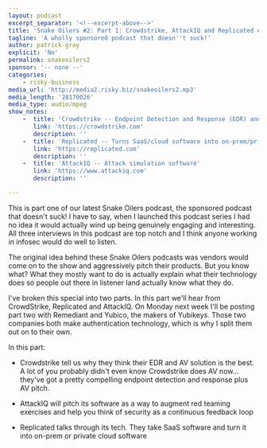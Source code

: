 ```yaml
---
layout: podcast
excerpt_separator: '<!--excerpt-above-->'
title: 'Snake Oilers #2: Part 1: Crowdstrike, AttackIQ and Replicated explain their tech'
tagline: 'A wholly sponsored podcast that doesn''t suck!'
author: patrick-gray
explicit: 'No'
permalink: snakeoilers2
sponsor: '-- none --'
categories:
    - risky-business
media_url: 'http://media2.risky.biz/snakeoilers2.mp3'
media_length: '28170026'
media_type: audio/mpeg
show_notes:
    -  title: 'Crowdstrike -- Endpoint Detection and Response (EDR) and Antivirus (AV) software'
       link: 'https://crowdstrike.com'
       description: '' 
    -  title: 'Replicated -- Turns SaaS/cloud software into on-prem/private cloud software'
       link: 'https://replicated.com'
       description: '' 
    -  title: 'AttackIQ -- Attack simulation software'
       link: 'https://www.attackiq.com'
       description: '' 

---
```

This is part one of our latest Snake Oilers podcast, the sponsored podcast that doesn't suck! I have to say, when I launched this podcast series I had no idea it would actually wind up being genuinely engaging and interesting. All three interviews in this podcast are top notch and I think anyone working in infosec would do well to listen.

The original idea behind these Snake Oilers podcasts was vendors would come on to the show and aggressively pitch their products. But you know what? What they mostly want to do is actually explain what their technology does so people out there in listener land actually know what they do.

I've broken this special into two parts. In this part we'll hear from CrowdStrike, Replicated and AttackIQ. On Monday next week I'll be posting part two with Remediant and Yubico, the makers of Yubikeys. Those two companies both make authentication technology, which is why I split them out on to their own.

In this part: 

* Crowdstrike tell us why they think their EDR and AV solution is the best. A lot of you probably didn't even know Crowdstrike does AV now... they've got a pretty compelling endpoint detection and response plus AV pitch.

* AttackIQ will pitch its software as a way to augment red teaming exercises and help you think of security as a continuous feedback loop

* Replicated talks through its tech. They take SaaS software and turn it into on-prem or private cloud software

